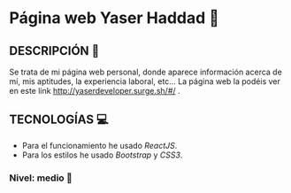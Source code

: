 # Página web Yaser Haddad :boy:

## DESCRIPCIÓN :page_with_curl:
Se trata de mi página web personal, donde aparece información acerca de mí, mis aptitudes, la experiencia laboral, etc...
La página web la podéis ver en este link http://yaserdeveloper.surge.sh/#/ .

## TECNOLOGÍAS :computer:
- Para el funcionamiento he usado *ReactJS*.
- Para los estilos he usado *Bootstrap* y *CSS3*.

### Nivel: medio :orange_book:

